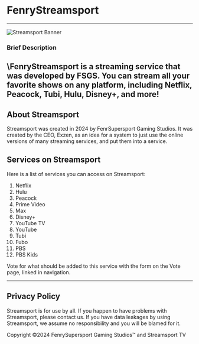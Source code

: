# FenryStreamsport
----------------------------------------------
![Streamsport Banner](https://github.com/user-attachments/assets/12a792b6-f297-474e-a810-b3e1b8ca36b9)

### Brief Description

\FenryStreamsport is a streaming service that was developed by FSGS. You can stream all your favorite shows on any platform, including Netflix, Peacock, Tubi, Hulu, Disney+, and more!
--------------------------------------------------------------------------------------------------------------------------------------------------------------------------
## About Streamsport
Streamsport was created in 2024 by FenrSupersport Gaming Studios. It was created by the CEO, Exzen, as an idea for a system to just use the online versions of many streaming services, and put them into a service.

## Services on Streamsport
Here is a list of services you can access on Streamsport:

1. Netflix
2. Hulu
3. Peacock
4. Prime Video
5. Max
6. Disney+
7. YouTube TV
8. YouTube
9. Tubi
10. Fubo
11. PBS
12. PBS Kids

Vote for what should be added to this service with the form on the Vote page, linked in navigation.

-----------------------------------------------------------------------------------------------

## Privacy Policy

Streamsport is for use by all. If you happen to have problems with Streamsport, please contact us. If you have data leakages by using Streamsport, we assume no responsibility and you will be blamed for it.

Copyright ©️2024 FenrySupersport Gaming Studios™️ and Streamsport TV

